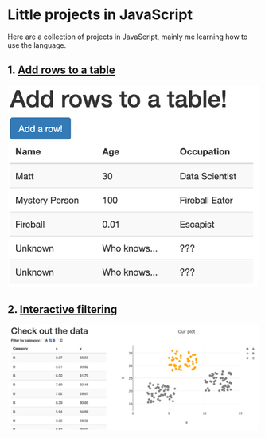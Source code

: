# Little projects in JavaScript
Here are a collection of projects in JavaScript, mainly me learning how to use the language.

## 1. [Add rows to a table](addRow)
![](addRow/table.png)

## 2. [Interactive filtering](filterFanatic)
![](filterFanatic/filter_demo.png)
